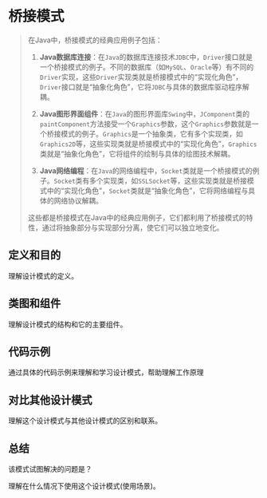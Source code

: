 # 桥接模式

> 在Java中，桥接模式的经典应用例子包括：
>
> 1. **Java数据库连接**：在`Java`的数据库连接技术`JDBC`中，`Driver`接口就是一个桥接模式的例子。不同的数据库（如`MySQL`、`Oracle`等）有不同的`Driver`实现，这些`Driver`实现类就是桥接模式中的“实现化角色”，`Driver`接口就是“抽象化角色”，它将`JDBC`与具体的数据库驱动程序解耦。
>
> 2. **Java图形界面组件**：在`Java`的图形界面库`Swing`中，`JComponent`类的`paintComponent`方法接受一个`Graphics`参数，这个`Graphics`参数就是一个桥接模式的例子。`Graphics`是一个抽象类，它有多个实现类，如`Graphics2D`等，这些实现类就是桥接模式中的“实现化角色”，`Graphics`类就是“抽象化角色”，它将组件的绘制与具体的绘图技术解耦。
>
> 3. **Java网络编程**：在`Java`的网络编程中，`Socket`类就是一个桥接模式的例子。`Socket`类有多个实现类，如`SSLSocket`等，这些实现类就是桥接模式中的“实现化角色”，`Socket`类就是“抽象化角色”，它将网络编程与具体的网络协议解耦。
>
> 这些都是桥接模式在Java中的经典应用例子，它们都利用了桥接模式的特性，通过将抽象部分与实现部分分离，使它们可以独立地变化。

## 定义和目的

理解设计模式的定义。

## 类图和组件

理解设计模式的结构和它的主要组件。

## 代码示例

通过具体的代码示例来理解和学习设计模式，帮助理解工作原理

## 对比其他设计模式

理解这个设计模式与其他设计模式的区别和联系。

## 总结

该模式试图解决的问题是？

理解在什么情况下使用这个设计模式(使用场景)。


